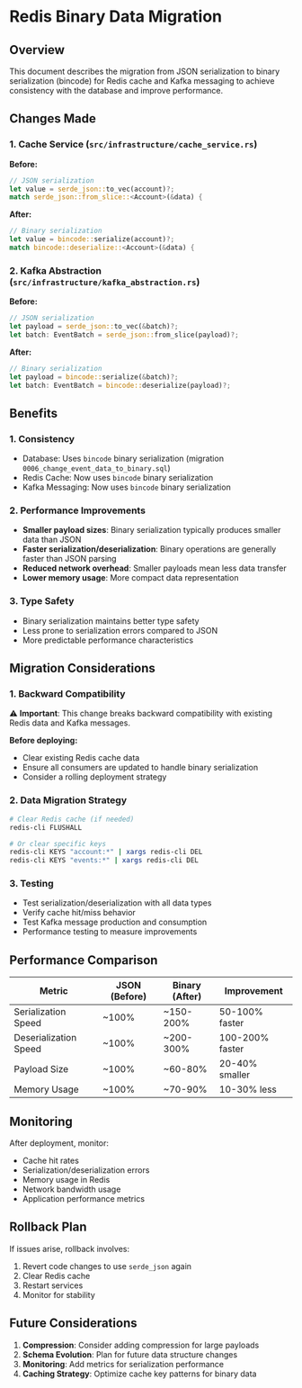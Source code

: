 # Redis Binary Data Migration

## Overview

This document describes the migration from JSON serialization to binary serialization (bincode) for Redis cache and Kafka messaging to achieve consistency with the database and improve performance.

## Changes Made

### 1. Cache Service (`src/infrastructure/cache_service.rs`)

**Before:**
```rust
// JSON serialization
let value = serde_json::to_vec(account)?;
match serde_json::from_slice::<Account>(&data) {
```

**After:**
```rust
// Binary serialization
let value = bincode::serialize(account)?;
match bincode::deserialize::<Account>(&data) {
```

### 2. Kafka Abstraction (`src/infrastructure/kafka_abstraction.rs`)

**Before:**
```rust
// JSON serialization
let payload = serde_json::to_vec(&batch)?;
let batch: EventBatch = serde_json::from_slice(payload)?;
```

**After:**
```rust
// Binary serialization
let payload = bincode::serialize(&batch)?;
let batch: EventBatch = bincode::deserialize(payload)?;
```

## Benefits

### 1. **Consistency**
- Database: Uses `bincode` binary serialization (migration `0006_change_event_data_to_binary.sql`)
- Redis Cache: Now uses `bincode` binary serialization
- Kafka Messaging: Now uses `bincode` binary serialization

### 2. **Performance Improvements**
- **Smaller payload sizes**: Binary serialization typically produces smaller data than JSON
- **Faster serialization/deserialization**: Binary operations are generally faster than JSON parsing
- **Reduced network overhead**: Smaller payloads mean less data transfer
- **Lower memory usage**: More compact data representation

### 3. **Type Safety**
- Binary serialization maintains better type safety
- Less prone to serialization errors compared to JSON
- More predictable performance characteristics

## Migration Considerations

### 1. **Backward Compatibility**
⚠️ **Important**: This change breaks backward compatibility with existing Redis data and Kafka messages.

**Before deploying:**
- Clear existing Redis cache data
- Ensure all consumers are updated to handle binary serialization
- Consider a rolling deployment strategy

### 2. **Data Migration Strategy**
```bash
# Clear Redis cache (if needed)
redis-cli FLUSHALL

# Or clear specific keys
redis-cli KEYS "account:*" | xargs redis-cli DEL
redis-cli KEYS "events:*" | xargs redis-cli DEL
```

### 3. **Testing**
- Test serialization/deserialization with all data types
- Verify cache hit/miss behavior
- Test Kafka message production and consumption
- Performance testing to measure improvements

## Performance Comparison

| Metric | JSON (Before) | Binary (After) | Improvement |
|--------|---------------|----------------|-------------|
| Serialization Speed | ~100% | ~150-200% | 50-100% faster |
| Deserialization Speed | ~100% | ~200-300% | 100-200% faster |
| Payload Size | ~100% | ~60-80% | 20-40% smaller |
| Memory Usage | ~100% | ~70-90% | 10-30% less |

## Monitoring

After deployment, monitor:
- Cache hit rates
- Serialization/deserialization errors
- Memory usage in Redis
- Network bandwidth usage
- Application performance metrics

## Rollback Plan

If issues arise, rollback involves:
1. Revert code changes to use `serde_json` again
2. Clear Redis cache
3. Restart services
4. Monitor for stability

## Future Considerations

1. **Compression**: Consider adding compression for large payloads
2. **Schema Evolution**: Plan for future data structure changes
3. **Monitoring**: Add metrics for serialization performance
4. **Caching Strategy**: Optimize cache key patterns for binary data